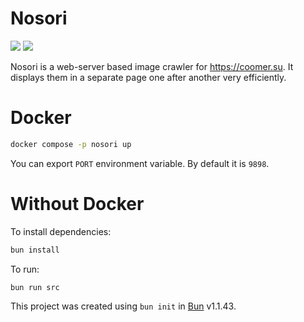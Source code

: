 # Nosori

![](https://i.imgur.com/CsbGEtk.png) ![](https://i.imgur.com/4it7c8c.jpeg)

Nosori is a web-server based image crawler for <https://coomer.su>. It displays
them in a separate page one after another very efficiently.

# Docker

```bash
docker compose -p nosori up
```

You can export `PORT` environment variable. By default it is `9898`.

# Without Docker

To install dependencies:

```bash
bun install
```

To run:

```bash
bun run src
```

This project was created using `bun init` in [Bun](https://bun.sh) v1.1.43.
